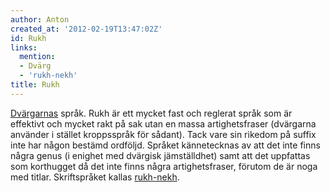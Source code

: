 ```yaml
---
author: Anton
created_at: '2012-02-19T13:47:02Z'
id: Rukh
links:
  mention:
  - Dvärg
  - 'rukh-nekh'
title: Rukh
---
```


[Dvärgarnas] språk. Rukh är ett mycket fast och reglerat språk som är effektivt och mycket rakt på
sak utan en massa artighetsfraser (dvärgarna använder i stället kroppsspråk för sådant). Tack vare
sin rikedom på suffix inte har någon bestämd ordföljd. Språket kännetecknas av att det inte finns
några genus (i enighet med dvärgisk jämställdhet) samt att det uppfattas som korthugget då det inte
finns några artighetsfraser, förutom de är noga med titlar. Skriftspråket kallas [rukh-nekh].

  [Dvärgarnas]: Dvärg
  [rukh-nekh]: rukh-nekh
